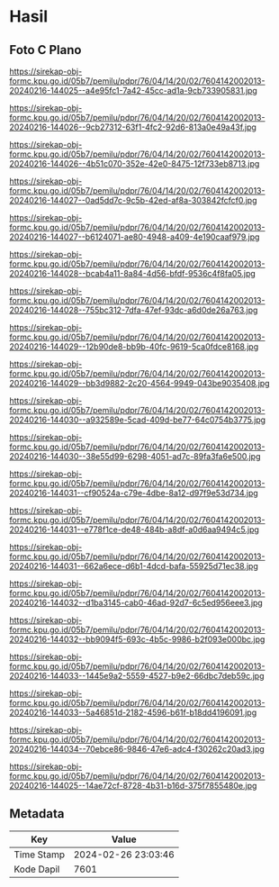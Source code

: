 # Hasil

## Foto C Plano

https://sirekap-obj-formc.kpu.go.id/05b7/pemilu/pdpr/76/04/14/20/02/7604142002013-20240216-144025--a4e95fc1-7a42-45cc-ad1a-9cb733905831.jpg

https://sirekap-obj-formc.kpu.go.id/05b7/pemilu/pdpr/76/04/14/20/02/7604142002013-20240216-144026--9cb27312-63f1-4fc2-92d6-813a0e49a43f.jpg

https://sirekap-obj-formc.kpu.go.id/05b7/pemilu/pdpr/76/04/14/20/02/7604142002013-20240216-144026--4b51c070-352e-42e0-8475-12f733eb8713.jpg

https://sirekap-obj-formc.kpu.go.id/05b7/pemilu/pdpr/76/04/14/20/02/7604142002013-20240216-144027--0ad5dd7c-9c5b-42ed-af8a-303842fcfcf0.jpg

https://sirekap-obj-formc.kpu.go.id/05b7/pemilu/pdpr/76/04/14/20/02/7604142002013-20240216-144027--b6124071-ae80-4948-a409-4e190caaf979.jpg

https://sirekap-obj-formc.kpu.go.id/05b7/pemilu/pdpr/76/04/14/20/02/7604142002013-20240216-144028--bcab4a11-8a84-4d56-bfdf-9536c4f8fa05.jpg

https://sirekap-obj-formc.kpu.go.id/05b7/pemilu/pdpr/76/04/14/20/02/7604142002013-20240216-144028--755bc312-7dfa-47ef-93dc-a6d0de26a763.jpg

https://sirekap-obj-formc.kpu.go.id/05b7/pemilu/pdpr/76/04/14/20/02/7604142002013-20240216-144029--12b90de8-bb9b-40fc-9619-5ca0fdce8168.jpg

https://sirekap-obj-formc.kpu.go.id/05b7/pemilu/pdpr/76/04/14/20/02/7604142002013-20240216-144029--bb3d9882-2c20-4564-9949-043be9035408.jpg

https://sirekap-obj-formc.kpu.go.id/05b7/pemilu/pdpr/76/04/14/20/02/7604142002013-20240216-144030--a932589e-5cad-409d-be77-64c0754b3775.jpg

https://sirekap-obj-formc.kpu.go.id/05b7/pemilu/pdpr/76/04/14/20/02/7604142002013-20240216-144030--38e55d99-6298-4051-ad7c-89fa3fa6e500.jpg

https://sirekap-obj-formc.kpu.go.id/05b7/pemilu/pdpr/76/04/14/20/02/7604142002013-20240216-144031--cf90524a-c79e-4dbe-8a12-d97f9e53d734.jpg

https://sirekap-obj-formc.kpu.go.id/05b7/pemilu/pdpr/76/04/14/20/02/7604142002013-20240216-144031--e778f1ce-de48-484b-a8df-a0d6aa9494c5.jpg

https://sirekap-obj-formc.kpu.go.id/05b7/pemilu/pdpr/76/04/14/20/02/7604142002013-20240216-144031--662a6ece-d6b1-4dcd-bafa-55925d71ec38.jpg

https://sirekap-obj-formc.kpu.go.id/05b7/pemilu/pdpr/76/04/14/20/02/7604142002013-20240216-144032--d1ba3145-cab0-46ad-92d7-6c5ed956eee3.jpg

https://sirekap-obj-formc.kpu.go.id/05b7/pemilu/pdpr/76/04/14/20/02/7604142002013-20240216-144032--bb9094f5-693c-4b5c-9986-b2f093e000bc.jpg

https://sirekap-obj-formc.kpu.go.id/05b7/pemilu/pdpr/76/04/14/20/02/7604142002013-20240216-144033--1445e9a2-5559-4527-b9e2-66dbc7deb59c.jpg

https://sirekap-obj-formc.kpu.go.id/05b7/pemilu/pdpr/76/04/14/20/02/7604142002013-20240216-144033--5a46851d-2182-4596-b61f-b18dd4196091.jpg

https://sirekap-obj-formc.kpu.go.id/05b7/pemilu/pdpr/76/04/14/20/02/7604142002013-20240216-144034--70ebce86-9846-47e6-adc4-f30262c20ad3.jpg

https://sirekap-obj-formc.kpu.go.id/05b7/pemilu/pdpr/76/04/14/20/02/7604142002013-20240216-144025--14ae72cf-8728-4b31-b16d-375f7855480e.jpg


## Metadata

| Key        | Value               |
| ---------- | ------------------- |
| Time Stamp | 2024-02-26 23:03:46 |
| Kode Dapil | 7601                |



